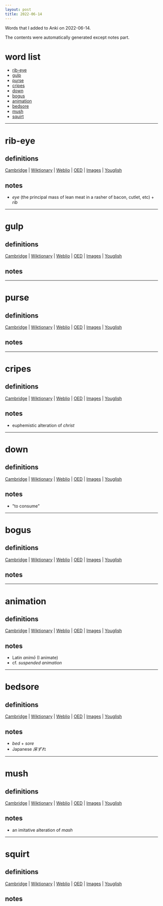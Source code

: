 ```yaml
---
layout: post
title: 2022-06-14
---
```


Words that I added to Anki on 2022-06-14.

The contents were automatically generated except notes part.
# word list
- [rib-eye](#rib-eye)
- [gulp](#gulp)
- [purse](#purse)
- [cripes](#cripes)
- [down](#down)
- [bogus](#bogus)
- [animation](#animation)
- [bedsore](#bedsore)
- [mush](#mush)
- [squirt](#squirt)

---

# rib-eye
## definitions
[Cambridge](https://dictionary.cambridge.org/us/dictionary/english/rib-eye)
|
[Wiktionary](https://en.wiktionary.org/wiki/rib-eye#English)
|
[Weblio](https://ejje.weblio.jp/content_find?query=rib-eye&searchType=exact)
|
[OED](https://www.oed.com/search?q=rib-eye)
|
[Images](https://www.google.com/search?tbm=isch&q=rib-eye)
|
[Youglish](https://youglish.com/pronounce/rib-eye/english/us)

## notes
- *eye* (the principal mass of lean meat in a rasher of bacon, cutlet, etc) + *rib*

---

# gulp
## definitions
[Cambridge](https://dictionary.cambridge.org/us/dictionary/english/gulp)
|
[Wiktionary](https://en.wiktionary.org/wiki/gulp#English)
|
[Weblio](https://ejje.weblio.jp/content_find?query=gulp&searchType=exact)
|
[OED](https://www.oed.com/search?q=gulp)
|
[Images](https://www.google.com/search?tbm=isch&q=gulp)
|
[Youglish](https://youglish.com/pronounce/gulp/english/us)

## notes

---

# purse
## definitions
[Cambridge](https://dictionary.cambridge.org/us/dictionary/english/purse)
|
[Wiktionary](https://en.wiktionary.org/wiki/purse#English)
|
[Weblio](https://ejje.weblio.jp/content_find?query=purse&searchType=exact)
|
[OED](https://www.oed.com/search?q=purse)
|
[Images](https://www.google.com/search?tbm=isch&q=purse)
|
[Youglish](https://youglish.com/pronounce/purse/english/us)

## notes

---

# cripes
## definitions
[Cambridge](https://dictionary.cambridge.org/us/dictionary/english/cripes)
|
[Wiktionary](https://en.wiktionary.org/wiki/cripes#English)
|
[Weblio](https://ejje.weblio.jp/content_find?query=cripes&searchType=exact)
|
[OED](https://www.oed.com/search?q=cripes)
|
[Images](https://www.google.com/search?tbm=isch&q=cripes)
|
[Youglish](https://youglish.com/pronounce/cripes/english/us)

## notes
- euphemistic alteration of *christ*

---

# down
## definitions
[Cambridge](https://dictionary.cambridge.org/us/dictionary/english/down)
|
[Wiktionary](https://en.wiktionary.org/wiki/down#English)
|
[Weblio](https://ejje.weblio.jp/content_find?query=down&searchType=exact)
|
[OED](https://www.oed.com/search?q=down)
|
[Images](https://www.google.com/search?tbm=isch&q=down)
|
[Youglish](https://youglish.com/pronounce/down/english/us)

## notes
- "to consume"

---

# bogus
## definitions
[Cambridge](https://dictionary.cambridge.org/us/dictionary/english/bogus)
|
[Wiktionary](https://en.wiktionary.org/wiki/bogus#English)
|
[Weblio](https://ejje.weblio.jp/content_find?query=bogus&searchType=exact)
|
[OED](https://www.oed.com/search?q=bogus)
|
[Images](https://www.google.com/search?tbm=isch&q=bogus)
|
[Youglish](https://youglish.com/pronounce/bogus/english/us)

## notes

---

# animation
## definitions
[Cambridge](https://dictionary.cambridge.org/us/dictionary/english/animation)
|
[Wiktionary](https://en.wiktionary.org/wiki/animation#English)
|
[Weblio](https://ejje.weblio.jp/content_find?query=animation&searchType=exact)
|
[OED](https://www.oed.com/search?q=animation)
|
[Images](https://www.google.com/search?tbm=isch&q=animation)
|
[Youglish](https://youglish.com/pronounce/animation/english/us)

## notes
- Latin *animō* (I animate)
- cf. *suspended animation*

---

# bedsore
## definitions
[Cambridge](https://dictionary.cambridge.org/us/dictionary/english/bedsore)
|
[Wiktionary](https://en.wiktionary.org/wiki/bedsore#English)
|
[Weblio](https://ejje.weblio.jp/content_find?query=bedsore&searchType=exact)
|
[OED](https://www.oed.com/search?q=bedsore)
|
[Images](https://www.google.com/search?tbm=isch&q=bedsore)
|
[Youglish](https://youglish.com/pronounce/bedsore/english/us)

## notes
- *bed* + *sore*
- Japanese *床ずれ*

---

# mush
## definitions
[Cambridge](https://dictionary.cambridge.org/us/dictionary/english/mush)
|
[Wiktionary](https://en.wiktionary.org/wiki/mush#English)
|
[Weblio](https://ejje.weblio.jp/content_find?query=mush&searchType=exact)
|
[OED](https://www.oed.com/search?q=mush)
|
[Images](https://www.google.com/search?tbm=isch&q=mush)
|
[Youglish](https://youglish.com/pronounce/mush/english/us)

## notes
- an imitative alteration of *mash*

---

# squirt
## definitions
[Cambridge](https://dictionary.cambridge.org/us/dictionary/english/squirt)
|
[Wiktionary](https://en.wiktionary.org/wiki/squirt#English)
|
[Weblio](https://ejje.weblio.jp/content_find?query=squirt&searchType=exact)
|
[OED](https://www.oed.com/search?q=squirt)
|
[Images](https://www.google.com/search?tbm=isch&q=squirt)
|
[Youglish](https://youglish.com/pronounce/squirt/english/us)

## notes

